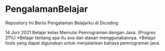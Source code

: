 # PengalamanBelajar
Repository Ini Berisi Pengalaman Belajarku di Dicoding

14 Juni 2021
Belajar kelas Memulai Pemrograman dengan Java. (Progres 21%)
  *Belajar tentang apa itu ava dan alasan menggunakannya.
  *Belajar tools yang dapat digunakan untuk menjalankan bahasa pemrograman java.
